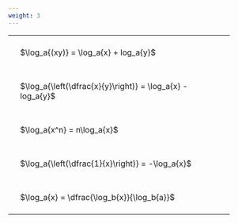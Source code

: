 ```yaml
---
weight: 3
---
```


<style type="text/css">
#T_96154 th.col_heading {
  text-align: left;
  font-size: 1em;
}
#T_96154 td {
  text-align: left;
  font-size: 1em;
  padding: 1.5em;
}
#T_96154_row0_col0, #T_96154_row1_col0, #T_96154_row2_col0, #T_96154_row3_col0, #T_96154_row4_col0 {
  width: 400px;
  white-space: pre-wrap;
}
</style>
<table id="T_96154">
  <thead>
  </thead>
  <tbody>
    <tr>
      <td id="T_96154_row0_col0" class="data row0 col0" >$\log_a{(xy)} = \log_a{x} + log_a{y}$</td>
    </tr>
    <tr>
      <td id="T_96154_row1_col0" class="data row1 col0" >$\log_a{\left(\dfrac{x}{y}\right)} = \log_a{x} - log_a{y}$</td>
    </tr>
    <tr>
      <td id="T_96154_row2_col0" class="data row2 col0" >$\log_a{x^n} = n\log_a{x}$</td>
    </tr>
    <tr>
      <td id="T_96154_row3_col0" class="data row3 col0" >$\log_a{\left(\dfrac{1}{x}\right)} = -\log_a{x}$</td>
    </tr>
    <tr>
      <td id="T_96154_row4_col0" class="data row4 col0" >$\log_a{x} = \dfrac{\log_b{x}}{\log_b{a}}$</td>
    </tr>
  </tbody>
</table>
